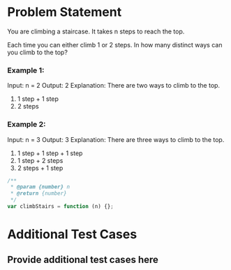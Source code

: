 # Problem Statement

You are climbing a staircase. It takes n steps to reach the top.

Each time you can either climb 1 or 2 steps. In how many distinct ways can you climb to the top?

### Example 1:

Input: n = 2
Output: 2
Explanation: There are two ways to climb to the top.

1. 1 step + 1 step
2. 2 steps

### Example 2:

Input: n = 3
Output: 3
Explanation: There are three ways to climb to the top.

1. 1 step + 1 step + 1 step
2. 1 step + 2 steps
3. 2 steps + 1 step

```js
/**
 * @param {number} n
 * @return {number}
 */
var climbStairs = function (n) {};
```

# Additional Test Cases

## Provide additional test cases here
